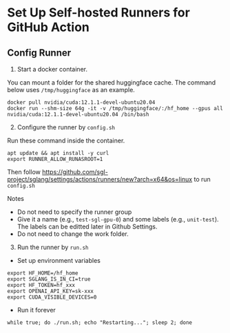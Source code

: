 # Set Up Self-hosted Runners for GitHub Action

## Config Runner

1. Start a docker container.

You can mount a folder for the shared huggingface cache. The command below uses `/tmp/huggingface` as an example.

```
docker pull nvidia/cuda:12.1.1-devel-ubuntu20.04
docker run --shm-size 64g -it -v /tmp/huggingface/:/hf_home --gpus all nvidia/cuda:12.1.1-devel-ubuntu20.04 /bin/bash
```

2. Configure the runner by `config.sh`

Run these command inside the container.

```
apt update && apt install -y curl
export RUNNER_ALLOW_RUNASROOT=1
```

Then follow https://github.com/sgl-project/sglang/settings/actions/runners/new?arch=x64&os=linux to run `config.sh`

Notes
- Do not need to specify the runner group
- Give it a name (e.g., `test-sgl-gpu-0`) and some labels (e.g., `unit-test`). The labels can be editted later in Github Settings.
- Do not need to change the work folder.

3. Run the runner by `run.sh`

- Set up environment variables
```
export HF_HOME=/hf_home
export SGLANG_IS_IN_CI=true
export HF_TOKEN=hf_xxx
export OPENAI_API_KEY=sk-xxx
export CUDA_VISIBLE_DEVICES=0
```

- Run it forever
```
while true; do ./run.sh; echo "Restarting..."; sleep 2; done
```